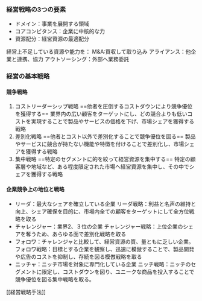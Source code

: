 ### 経営戦略の3つの要素
- ドメイン：事業を展開する領域
- コアコンピタンス：企業に中核的な力
- 資源配分：経営資源の最適配分

経営上不足している資源や能力を：
M&A:買収して取り込み
アライアンス：他企業と連携、協力
アウトソーシング：外部へ業務委託

### 経営の基本戦略
#### 競争戦略
1. コストリーダーシップ戦略
   ==他者を圧倒するコストダウンにより競争優位を獲得する==
   業界内の広い顧客をターゲットにし、どの競合よりも低いコストを実現することで製品やサービスの価格を下げ、市場シェアを獲得する戦略
1. 差別化戦略
   ==他者とコスト以外で差別化することで競争優位を図る==
   製品やサービスに競合が持たない機能や特徴を付けることで差別化し、市場シェアを獲得する戦略
1. 集中戦略
   ==特定のセグメントに的を絞って経営資源を集中する==
   特定の顧客層や地域など、ある程度限定された市場へ経営資源を集中し、その中でシェアを獲得する戦略

#### 企業競争上の地位と戦略
- リーダ：最大なシェアを確立している企業
  リーダ戦略：利益と名声の維持と向上、シェア確保を目的に、市場内全ての顧客をターゲットにして全方位戦略を取る
- チャレンジャー：業界2、３位の企業
  チャレンジャー戦略：上位企業のシェアを奪うため、あらゆる面で差別化戦略を取る
- フォロワ：チャレンジャと比較して、経営資源の質、量ともに乏しい企業。
  フォロワ戦略：目標とする企業を観察し、迅速に模倣することで、製品開発や広告のコストを抑制し、存続を図る模倣戦略を取る
- ニッチャ：ニッチ市場を対象に専門化している企業
  ニッチ戦略：ニッチのセグメントに限定し、コストダウンを図り、ユニークな商品を投入することで競争優位を図る集中戦略を取る。

[[経営戦略手法]]